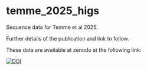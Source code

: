 # temme_2025_higs
Sequence data for Temme et al 2025.

Further details of the publication and link to follow.

These data are available at zenodo at the following link:

[![DOI](https://zenodo.org/badge/957805485.svg)](https://doi.org/10.5281/zenodo.15165857)